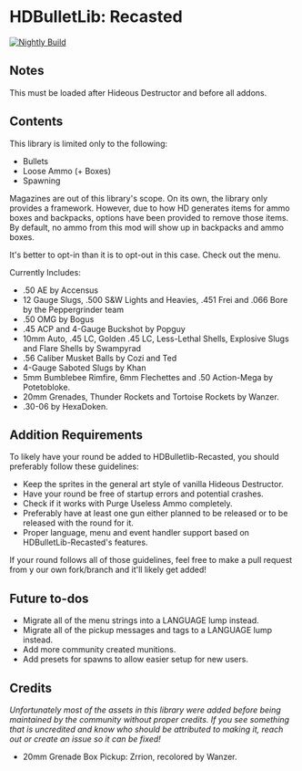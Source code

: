 # HDBulletLib: Recasted

[![Nightly Build](https://github.com/HDest-Community/HDBulletLib-Recasted/actions/workflows/nightly.yml/badge.svg)](https://github.com/HDest-Community/HDBulletLib-Recasted/actions/workflows/nightly.yml)

## Notes

This must be loaded after Hideous Destructor and before all addons.

## Contents

This library is limited only to the following:

- Bullets
- Loose Ammo (+ Boxes)
- Spawning

Magazines are out of this library's scope. On its own, the library only provides a framework. However, due to how HD generates items for ammo boxes and backpacks, options have been provided to remove those items. By default, no ammo from this mod will show up in backpacks and ammo boxes.

It's better to opt-in than it is to opt-out in this case. Check out the menu.

Currently Includes:

- .50 AE by Accensus
- 12 Gauge Slugs, .500 S&W Lights and Heavies, .451 Frei and .066 Bore by the Peppergrinder team
- .50 OMG by Bogus
- .45 ACP and 4-Gauge Buckshot by Popguy
- 10mm Auto, .45 LC, Golden .45 LC, Less-Lethal Shells, Explosive Slugs and Flare Shells by Swampyrad
- .56 Caliber Musket Balls by Cozi and Ted
- 4-Gauge Saboted Slugs by Khan
- 5mm Bumblebee Rimfire, 6mm Flechettes and .50 Action-Mega by Potetobloke.
- 20mm Grenades, Thunder Rockets and Tortoise Rockets by Wanzer.
- .30-06 by HexaDoken.

## Addition Requirements

To likely have your round be added to HDBulletlib-Recasted, you should preferably follow these guidelines:

- Keep the sprites in the general art style of vanilla Hideous Destructor.
- Have your round be free of startup errors and potential crashes.
- Check if it works with Purge Useless Ammo completely.
- Preferably have at least one gun either planned to be released or to be released with the round for it.
- Proper language, menu and event handler support based on HDBulletLib-Recasted's features.

If your round follows all of those guidelines, feel free to make a pull request from y our own fork/branch and it'll likely get added!

## Future to-dos

- Migrate all of the menu strings into a LANGUAGE lump instead.
- Migrate all of the pickup messages and tags to a LANGUAGE lump instead.
- Add more community created munitions.
- Add presets for spawns to allow easier setup for new users.

## Credits

_Unfortunately most of the assets in this library were added before being maintained by the community without proper credits.  If you see something that is uncredited and know who should be attributed to making it, reach out or create an issue so it can be fixed!_

- 20mm Grenade Box Pickup: Zrrion, recolored by Wanzer.

